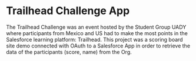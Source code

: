 # Trailhead Challenge App
The Trailhead Challenge was an event hosted by the Student Group UADY where participants from Mexico and US had to make the most points in the Salesforce learning platform: Trailhead. This project was a scoring board site demo connected with OAuth to a Salesforce App in order to retrieve the data of the participants (score, name) from the Org.
